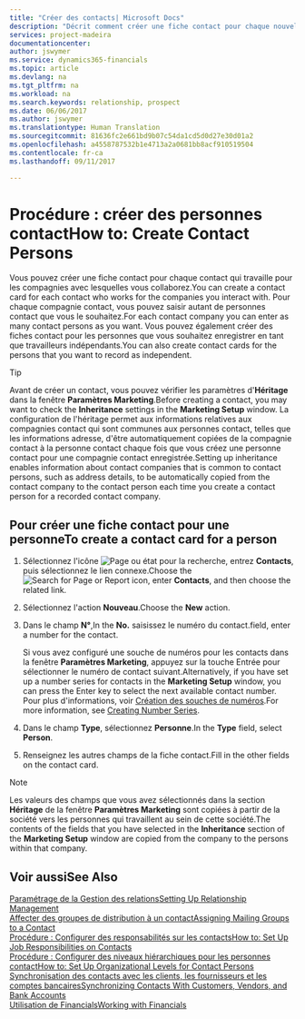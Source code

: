 ```yaml
---
title: "Créer des contacts| Microsoft Docs"
description: "Décrit comment créer une fiche contact pour chaque nouvelle personne ou nouveau prospect avec lequel vous collaborez ou entretenez des relations professionnelles."
services: project-madeira
documentationcenter: 
author: jswymer
ms.service: dynamics365-financials
ms.topic: article
ms.devlang: na
ms.tgt_pltfrm: na
ms.workload: na
ms.search.keywords: relationship, prospect
ms.date: 06/06/2017
ms.author: jswymer
ms.translationtype: Human Translation
ms.sourcegitcommit: 81636fc2e661bd9b07c54da1cd5d0d27e30d01a2
ms.openlocfilehash: a4558787532b1e4713a2a0681bb8acf910519504
ms.contentlocale: fr-ca
ms.lasthandoff: 09/11/2017

---
```

# <a name="how-to-create-contact-persons"></a><span data-ttu-id="28adb-103">Procédure : créer des personnes contact</span><span class="sxs-lookup"><span data-stu-id="28adb-103">How to: Create Contact Persons</span></span>
<span data-ttu-id="28adb-104">Vous pouvez créer une fiche contact pour chaque contact qui travaille pour les compagnies avec lesquelles vous collaborez.</span><span class="sxs-lookup"><span data-stu-id="28adb-104">You can create a contact card for each contact who works for the companies you interact with.</span></span> <span data-ttu-id="28adb-105">Pour chaque compagnie contact, vous pouvez saisir autant de personnes contact que vous le souhaitez.</span><span class="sxs-lookup"><span data-stu-id="28adb-105">For each contact company you can enter as many contact persons as you want.</span></span> <span data-ttu-id="28adb-106">Vous pouvez également créer des fiches contact pour les personnes que vous souhaitez enregistrer en tant que travailleurs indépendants.</span><span class="sxs-lookup"><span data-stu-id="28adb-106">You can also create contact cards for the persons that you want to record as independent.</span></span>

> [!TIP]  
>   <span data-ttu-id="28adb-107">Avant de créer un contact, vous pouvez vérifier les paramètres d'**Héritage** dans la fenêtre **Paramètres Marketing**.</span><span class="sxs-lookup"><span data-stu-id="28adb-107">Before creating a contact, you may want to check the **Inheritance** settings in the **Marketing Setup** window.</span></span> <span data-ttu-id="28adb-108">La configuration de l'héritage permet aux informations relatives aux compagnies contact qui sont communes aux personnes contact, telles que les informations adresse, d'être automatiquement copiées de la compagnie contact à la personne contact chaque fois que vous créez une personne contact pour une compagnie contact enregistrée.</span><span class="sxs-lookup"><span data-stu-id="28adb-108">Setting up inheritance enables information about contact companies that is common to contact persons, such as address details, to be automatically copied from the contact company to the contact person each time you create a contact person for a recorded contact company.</span></span>

## <a name="to-create-a-contact-card-for-a-person"></a><span data-ttu-id="28adb-109">Pour créer une fiche contact pour une personne</span><span class="sxs-lookup"><span data-stu-id="28adb-109">To create a contact card for a person</span></span>
1. <span data-ttu-id="28adb-110">Sélectionnez l'icône ![Page ou état pour la recherche](media/ui-search/search_small.png "icône Page ou état pour la recherche"), entrez **Contacts**, puis sélectionnez le lien connexe.</span><span class="sxs-lookup"><span data-stu-id="28adb-110">Choose the ![Search for Page or Report](media/ui-search/search_small.png "Search for Page or Report icon") icon, enter **Contacts**, and then choose the related link.</span></span>
2. <span data-ttu-id="28adb-111">Sélectionnez l'action **Nouveau**.</span><span class="sxs-lookup"><span data-stu-id="28adb-111">Choose the **New** action.</span></span>
3. <span data-ttu-id="28adb-112">Dans le champ **N°**,</span><span class="sxs-lookup"><span data-stu-id="28adb-112">In the **No.**</span></span> <span data-ttu-id="28adb-113">saisissez le numéro du contact.</span><span class="sxs-lookup"><span data-stu-id="28adb-113">field, enter a number for the contact.</span></span>

    <span data-ttu-id="28adb-114">Si vous avez configuré une souche de numéros pour les contacts dans la fenêtre **Paramètres Marketing**, appuyez sur la touche Entrée pour sélectionner le numéro de contact suivant.</span><span class="sxs-lookup"><span data-stu-id="28adb-114">Alternatively, if you have set up a number series for contacts in the **Marketing Setup** window, you can press the Enter key to select the next available contact number.</span></span> <span data-ttu-id="28adb-115">Pour plus d'informations, voir [Création des souches de numéros](ui-create-number-series.md).</span><span class="sxs-lookup"><span data-stu-id="28adb-115">For more information, see [Creating Number Series](ui-create-number-series.md).</span></span>
4. <span data-ttu-id="28adb-116">Dans le champ **Type**, sélectionnez **Personne**.</span><span class="sxs-lookup"><span data-stu-id="28adb-116">In the **Type** field, select **Person**.</span></span>
5. <span data-ttu-id="28adb-117">Renseignez les autres champs de la fiche contact.</span><span class="sxs-lookup"><span data-stu-id="28adb-117">Fill in the other fields on the contact card.</span></span>

> [!NOTE]  
>   <span data-ttu-id="28adb-118">Les valeurs des champs que vous avez sélectionnés dans la section **Héritage** de la fenêtre **Paramètres Marketing** sont copiées à partir de la société vers les personnes qui travaillent au sein de cette société.</span><span class="sxs-lookup"><span data-stu-id="28adb-118">The contents of the fields that you have selected in the **Inheritance** section of the **Marketing Setup** window are copied from the company to the persons within that company.</span></span>

## <a name="see-also"></a><span data-ttu-id="28adb-119">Voir aussi</span><span class="sxs-lookup"><span data-stu-id="28adb-119">See Also</span></span>
[<span data-ttu-id="28adb-120">Paramétrage de la Gestion des relations</span><span class="sxs-lookup"><span data-stu-id="28adb-120">Setting Up Relationship Management</span></span>](marketing-setup-marketing.md)  
[<span data-ttu-id="28adb-121">Affecter des groupes de distribution à un contact</span><span class="sxs-lookup"><span data-stu-id="28adb-121">Assigning Mailing Groups to a Contact</span></span>](marketing-mailing-groups.md#AssignMailGroupContact)  
[<span data-ttu-id="28adb-122">Procédure : Configurer des responsabilités sur les contacts</span><span class="sxs-lookup"><span data-stu-id="28adb-122">How to: Set Up Job Responsibilities on Contacts</span></span>](marketing-job-responsibilities.md)  
[<span data-ttu-id="28adb-123">Procédure : Configurer des niveaux hiérarchiques pour les personnes contact</span><span class="sxs-lookup"><span data-stu-id="28adb-123">How to: Set Up Organizational Levels for Contact Persons</span></span>](marketing-organizational-levels.md)  
[<span data-ttu-id="28adb-124">Synchronisation des contacts avec les clients, les fournisseurs et les comptes bancaires</span><span class="sxs-lookup"><span data-stu-id="28adb-124">Synchronizing Contacts With Customers, Vendors, and Bank Accounts</span></span>](marketing-synchronize-contacts-customers-vendors-bank-accounts.md)  
[<span data-ttu-id="28adb-125">Utilisation de Financials</span><span class="sxs-lookup"><span data-stu-id="28adb-125">Working with Financials</span></span>](ui-work-product.md)  

